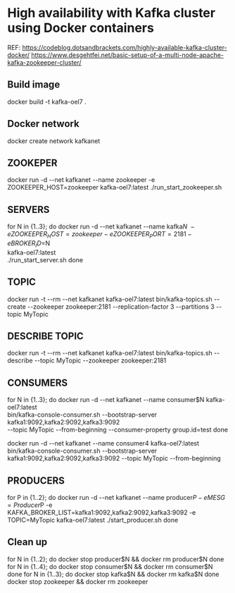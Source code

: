# High availability with Kafka cluster using Docker containers

REF:
https://codeblog.dotsandbrackets.com/highly-available-kafka-cluster-docker/
https://www.desgehtfei.net/basic-setup-of-a-multi-node-apache-kafka-zookeeper-cluster/

## Build image
docker build -t kafka-oel7 .

## Docker network
docker create network kafkanet

## ZOOKEPER
docker run -d --net kafkanet --name zookeeper -e ZOOKEEPER_HOST=zookeeper kafka-oel7:latest ./run_start_zookeeper.sh

## SERVERS
for N in {1..3};
do
  docker run -d --net kafkanet --name kafka$N \
  -e ZOOKEEPER_HOST=zookeeper -e ZOOKEEPER_PORT=2181 -e BROKER_ID=$N \
  kafka-oel7:latest \
  ./run_start_server.sh
done

## TOPIC
docker run -t --rm --net kafkanet kafka-oel7:latest bin/kafka-topics.sh --create --zookeeper zookeeper:2181 --replication-factor 3 --partitions 3 --topic MyTopic

## DESCRIBE TOPIC
docker run -t --rm --net kafkanet kafka-oel7:latest bin/kafka-topics.sh --describe --topic MyTopic  --zookeeper zookeeper:2181

## CONSUMERS
for N in {1..3};
do
  docker run -d --net kafkanet --name consumer$N kafka-oel7:latest \
  bin/kafka-console-consumer.sh --bootstrap-server kafka1:9092,kafka2:9092,kafka3:9092 \
  --topic MyTopic --from-beginning --consumer-property group.id=test
done

docker run -d --net kafkanet --name consumer4 kafka-oel7:latest bin/kafka-console-consumer.sh --bootstrap-server kafka1:9092,kafka2:9092,kafka3:9092 --topic MyTopic --from-beginning

## PRODUCERS
for P in {1..2};
do
  docker run -d --net kafkanet --name producer$P -e MESG=Producer$P -e KAFKA_BROKER_LIST=kafka1:9092,kafka2:9092,kafka3:9092 -e TOPIC=MyTopic kafka-oel7:latest ./start_producer.sh
done

## Clean up
for N in {1..2};
  do docker stop producer$N && docker rm producer$N 
done
for N in {1..4};
  do docker stop consumer$N && docker rm consumer$N
done
for N in {1..3};
  do docker stop kafka$N && docker rm kafka$N
done
docker stop zookeeper && docker rm zookeeper

